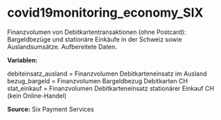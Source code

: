 # covid19monitoring_economy_SIX

Finanzvolumen von Debitkartentransaktionen (ohne Postcard): Bargeldbezüge und stationäre Einkäufe in der Schweiz sowie  Auslandsumsätze. Aufbereitete Daten.

<strong>Variablen:</strong>

debiteinsatz_ausland = Finanzvolumen Debitkarteneinsatz im Ausland<br>
bezug_bargeld = Finanzvolumen Bargeldbezug Debitkarten CH<br>
stat_einkauf = Finanzvolumen Debitkarteneinsatz stationärer Einkauf CH (kein Online-Handel)

<Strong>Source:</strong>
Six Payment Services
